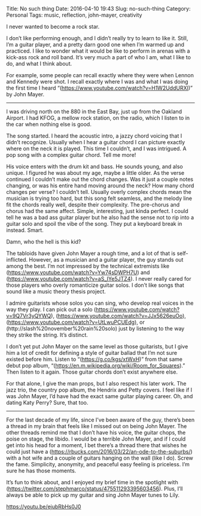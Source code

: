Title: No such thing
Date: 2016-04-10 19:43
Slug: no-such-thing
Category: Personal
Tags: music, reflection, john-mayer, creativity

I never wanted to become a rock star.

I don’t like performing enough, and I didn’t really try to learn to like it. Still, I’m a guitar player, and a pretty darn good one when I’m warmed up and practiced. I like to wonder what it would be like to perform in arenas with a kick-ass rock and roll band. It’s very much a part of who I am, what I like to do, and what I think about.

For example, some people can recall exactly where they were when Lennon and Kennedy were shot. I recall exactly where I was and what I was doing the first time I heard “(https://www.youtube.com/watch?v=H1W2UddURXI)” by John Mayer.

---

I was driving north on the 880 in the East Bay, just up from the Oakland Airport. I had KFOG, a mellow rock station, on the radio, which I listen to in the car when nothing else is good.

The song started. I heard the acoustic intro, a jazzy chord voicing that I didn’t recognize. Usually when I hear a guitar chord I can picture exactly where on the neck it is played. This time I couldn’t, and I was intrigued. A pop song with a complex guitar chord. Tell me more!

His voice enters with the drum kit and bass. He sounds young, and also unique. I figured he was about my age, maybe a little older. As the verse continued I couldn’t make out the chord changes. Was it just a couple notes changing, or was his entire hand moving around the neck? How many chord changes per verse? I couldn’t tell. Usually overly complex chords mean the musician is trying too hard, but this song felt seamless, and the melody line fit the chords really well, despite their complexity. The pre-chorus and chorus had the same affect. Simple, interesting, just kinda perfect. I could tell he was a bad ass guitar player but he also had the sense not to rip into a guitar solo and spoil the vibe of the song. They put a keyboard break in instead. Smart.

Damn, who the hell is this kid?

The tabloids have given John Mayer a rough time, and a lot of that is self-inflicted. However, as a musician and a guitar player, the guy stands out among the best. I’m not impressed by the technical extremists like (https://www.youtube.com/watch?v=Yw74sDWPH7U) and (https://www.youtube.com/watch?v=aS_IYe5JTZ4). I never really cared for those players who overly romanticize guitar solos. I don’t like songs that sound like a music theory thesis project.

I admire guitarists whose solos you can sing, who develop real voices in the way they play. I can pick out a solo (https://www.youtube.com/watch?v=9Q7Vr3yQYWQ), (https://www.youtube.com/watch?v=JJx5626euOo), (https://www.youtube.com/watch?v=UtLwuPCUEdg), or (http://slash%20november%20rain%20solo) just by listening to the way they strike the string. It’s distinct.

I don’t yet put John Mayer on the same level as those guitarists, but I give him a lot of credit for defining a style of guitar ballad that I’m not sure existed before him. Listen to “(https://g.co/kgs/xtWxH)” from that same debut pop album, “(https://en.m.wikipedia.org/wiki/Room_for_Squares).” Then listen to it again. Those guitar chords don’t exist anywhere else.

For that alone, I give the man props, but I also respect his later work. The jazz trio, the country pop album, the Hendrix and Petty covers. I feel like if I was John Mayer, I’d have had the exact same guitar playing career. Oh, and dating Katy Perry? Sure, that too.

---

For the last decade of my life, since I’ve been aware of the guy, there’s been a thread in my brain that feels like I missed out on being John Mayer. The other threads remind me that I don’t have his voice, the guitar chops, the poise on stage, the libido. I would be a terrible John Mayer, and if I could get into his head for a moment, I bet there’s a thread there that wishes he could just have a (https://rbucks.com/2016/03/22/an-ode-to-the-suburbs/) with a hot wife and a couple of guitars hanging on the wall (like I do). Screw the fame. Simplicity, anonymity, and peaceful easy feeling is priceless. I’m sure he has those moments.

It’s fun to think about, and I enjoyed my brief time in the spotlight with (https://twitter.com/stephmarco/status/475511293395603456). Plus, I’ll always be able to pick up my guitar and sing John Mayer tunes to Lily.

https://youtu.be/ejubRbHs0J0